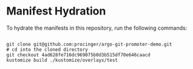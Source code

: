 
# Manifest Hydration

To hydrate the manifests in this repository, run the following commands:

```shell

git clone git@github.com:procinger/argo-git-promoter-demo.git
# cd into the cloned directory
git checkout 4ad628fe716dc969075b0d3b515df70e646caacd
kustomize build ./kustomize/overlays/test
```